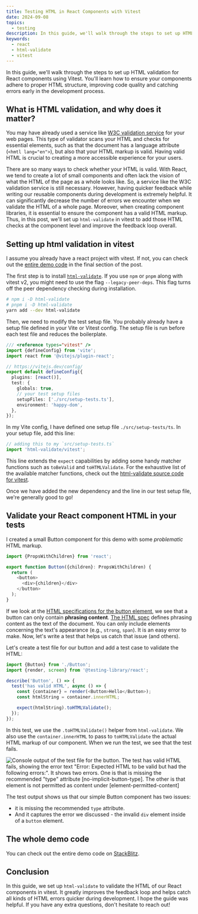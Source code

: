 ```yaml
---
title: Testing HTML in React Components with Vitest
date: 2024-09-08
topics:
  - testing
description: In this guide, we'll walk through the steps to set up HTML validation for React components using Vitest. You'll learn how to ensure your components adhere to proper HTML structure, improving code quality and catching errors early in the development process.
keywords:
  - react
  - html-validate
  - vitest
---
```


In this guide, we'll walk through the steps to set up HTML validation for React components using Vitest. You'll learn how to ensure your components adhere to proper HTML structure, improving code quality and catching errors early in the development process.

## What is HTML validation, and why does it matter?

You may have already used a service like [W3C validation service](https://validator.w3.org/) for your web pages. This type of validator scans your HTML and checks for essential elements, such as that the document has a language attribute (`<hmtl lang="en">`), but also that your HTML markup is valid. Having valid HTML is crucial to creating a more accessible experience for your users.

There are so many ways to check whether your HTML is valid. With React, we tend to create a lot of small components and often lack the vision of what the HTML of the page as a whole looks like. So, a service like the W3C validation service is still necessary. However, having quicker feedback while writing our reusable components during development is extremely helpful. It can significantly decrease the number of errors we encounter when we validate the HTML of a whole page. Moreover, when creating component libraries, it is essential to ensure the component has a valid HTML markup. Thus, in this post, we'll set up `html-validate` in vitest to add those HTML checks at the component level and improve the feedback loop overall.

## Setting up html validation in vitest

I assume you already have a react project with vitest. If not, you can check out the [entire demo code](#the-whole-demo-code) in the final section of the post.

The first step is to install [`html-validate`](https://www.npmjs.com/package/html-validate). If you use `npm` or `pnpm` along with vitest v2, you might need to use the flag `--legacy-peer-deps`. This flag turns off the peer dependency checking during installation.

```sh
# npm i -D html-validate
# pnpm i -D html-validate
yarn add --dev html-validate
```

Then, we need to modify the test setup file. You probably already have a setup file defined in your Vite or Vitest config. The setup file is run before each test file and reduces the boilerplate.

```ts
/// <reference types="vitest" />
import {defineConfig} from 'vite';
import react from '@vitejs/plugin-react';

// https://vitejs.dev/config/
export default defineConfig({
  plugins: [react()],
  test: {
    globals: true,
    // your test setup files
    setupFiles: ['./src/setup-tests.ts'],
    environment: 'happy-dom',
  },
});
```

In my Vite config, I have defined one setup file `./src/setup-tests/ts`. In your setup file, add this line:

```ts
// adding this to my `src/setup-tests.ts`
import 'html-validate/vitest';
```

This line extends the `expect` capabilities by adding some handy matcher functions such as `toBeValid` and `toHTMLValidate`. For the exhaustive list of the available matcher functions, check out the [html-validate source code for vitest](https://gitlab.com/html-validate/html-validate/-/blob/master/src/vitest/vitest.ts?ref_type=heads).

Once we have added the new dependency and the line in our test setup file, we're generally good to go!

## Validate your React component HTML in your tests

I created a small Button component for this demo with some _problematic_ HTML markup.

```ts
import {PropsWithChildren} from 'react';

export function Button({children}: PropsWithChildren) {
  return (
    <button>
      <div>{children}</div>
    </button>
  );
}
```

If we look at the [HTML specifications for the button element](https://html.spec.whatwg.org/multipage/form-elements.html#the-button-element), we see that a button can only contain **phrasing content**. [The HTML spec](https://html.spec.whatwg.org/multipage/dom.html#phrasing-content-2) defines phrasing content as the text of the document. You can only include elements concerning the text's appearance (e.g., `strong`, `span`). It is an easy error to make. Now, let's write a test that helps us catch that issue (and others).

Let's create a test file for our button and add a test case to validate the HTML:

```ts
import {Button} from './Button';
import {render, screen} from '@testing-library/react';

describe('Button', () => {
  test('has valid HTML', async () => {
    const {container} = render(<Button>Hello</Button>);
    const htmlString = container.innerHTML;

    expect(htmlString).toHTMLValidate();
  });
});
```

In this test, we use the `.toHTMLValidate()` helper from `html-validate`.
We also use the `container.innerHTML` to pass to `toHTMLValidate` the actual HTML markup of our component.
When we run the test, we see that the test fails.

![Console output of the test file for the button. The test `has valid HTML` fails, showing the error text "Error: Expected HTML to be valid but had the following errors:". It shows two errors. One is that <button> is missing the recommended "type" attribute [no-implicit-button-type]. The other is that <div> element is not permitted as content under <button> [element-permitted-content]](/img/html-vitest-error.png)

The test output shows us that our simple Button component has two issues:

- it is missing the recommended `type` attribute.
- And it captures the error we discussed - the invalid `div` element inside of a `button` element.

## The whole demo code

You can check out the entire demo code on <a href="https://stackblitz.com/edit/vitejs-vite-ceadnv?file=src%2Fcomponents%2FButton%2Findex.test.tsx" target="_blank" rel="noopener noreferrer">StackBlitz</a>.

## Conclusion

In this guide, we set up `html-validate` to validate the HTML of our React components in vitest. It greatly improves the feedback loop and helps catch all kinds of HTML errors quicker during development. I hope the guide was helpful. If you have any extra questions, don't hesitate to reach out!
